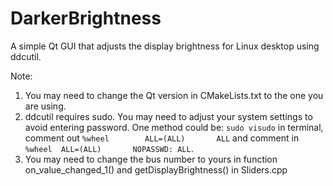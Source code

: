 # DarkerBrightness
A simple Qt GUI that adjusts the display brightness for Linux desktop using ddcutil.

Note: 
1. You may need to change the Qt version in CMakeLists.txt to the one you are using.
2. ddcutil requires sudo. You may need to adjust your system settings to avoid entering password. One method could be: 
`sudo visudo` in terminal, comment out `%wheel        ALL=(ALL)       ALL` and comment in `%wheel  ALL=(ALL)       NOPASSWD: ALL`.
3. You may need to change the bus number to yours in function on_value_changed_1() and getDisplayBrightness() in Sliders.cpp
